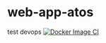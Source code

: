 # web-app-atos
test devops
[![Docker Image CI](https://github.com/fredericbaudeau/web-app-atos/actions/workflows/build-atos-yml.yml/badge.svg?branch=main)](https://github.com/fredericbaudeau/web-app-atos/actions/workflows/build-atos-yml.yml)
